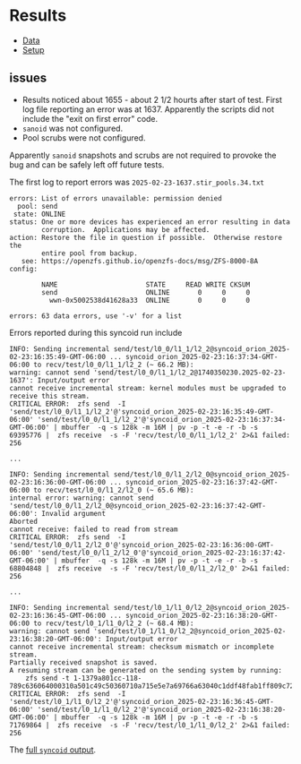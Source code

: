 # Results

* [Data](./data.md)
* [Setup](./setup.md)

## issues

* Results noticed about 1655 - about 2 1/2 hourts after start of test. First log file reporting an error was at 1637. Apparently the scripts did not include the "exit on first error" code.
* `sanoid` was not configured.
* Pool scrubs were not configured.

Apparently `sanoid` snapshots and scrubs are not required to provoke the bug and can be safely left off future tests.

The first log to report errors was `2025-02-23-1637.stir_pools.34.txt`

```text
errors: List of errors unavailable: permission denied
  pool: send
 state: ONLINE
status: One or more devices has experienced an error resulting in data
        corruption.  Applications may be affected.
action: Restore the file in question if possible.  Otherwise restore the
        entire pool from backup.
   see: https://openzfs.github.io/openzfs-docs/msg/ZFS-8000-8A
config:

        NAME                      STATE     READ WRITE CKSUM
        send                      ONLINE       0     0     0
          wwn-0x5002538d41628a33  ONLINE       0     0     0

errors: 63 data errors, use '-v' for a list
```

Errors reported during this syncoid run include

```text
INFO: Sending incremental send/test/l0_0/l1_1/l2_2@syncoid_orion_2025-02-23:16:35:49-GMT-06:00 ... syncoid_orion_2025-02-23:16:37:34-GMT-06:00 to recv/test/l0_0/l1_1/l2_2 (~ 66.2 MB):
warning: cannot send 'send/test/l0_0/l1_1/l2_2@1740350230.2025-02-23-1637': Input/output error
cannot receive incremental stream: kernel modules must be upgraded to receive this stream.
CRITICAL ERROR:  zfs send  -I 'send/test/l0_0/l1_1/l2_2'@'syncoid_orion_2025-02-23:16:35:49-GMT-06:00' 'send/test/l0_0/l1_1/l2_2'@'syncoid_orion_2025-02-23:16:37:34-GMT-06:00' | mbuffer  -q -s 128k -m 16M | pv -p -t -e -r -b -s 69395776 |  zfs receive  -s -F 'recv/test/l0_0/l1_1/l2_2' 2>&1 failed: 256

...

INFO: Sending incremental send/test/l0_0/l1_2/l2_0@syncoid_orion_2025-02-23:16:36:00-GMT-06:00 ... syncoid_orion_2025-02-23:16:37:42-GMT-06:00 to recv/test/l0_0/l1_2/l2_0 (~ 65.6 MB):
internal error: warning: cannot send 'send/test/l0_0/l1_2/l2_0@syncoid_orion_2025-02-23:16:37:42-GMT-06:00': Invalid argument
Aborted
cannot receive: failed to read from stream
CRITICAL ERROR:  zfs send  -I 'send/test/l0_0/l1_2/l2_0'@'syncoid_orion_2025-02-23:16:36:00-GMT-06:00' 'send/test/l0_0/l1_2/l2_0'@'syncoid_orion_2025-02-23:16:37:42-GMT-06:00' | mbuffer  -q -s 128k -m 16M | pv -p -t -e -r -b -s 68804848 |  zfs receive  -s -F 'recv/test/l0_0/l1_2/l2_0' 2>&1 failed: 256

...

INFO: Sending incremental send/test/l0_1/l1_0/l2_2@syncoid_orion_2025-02-23:16:36:45-GMT-06:00 ... syncoid_orion_2025-02-23:16:38:20-GMT-06:00 to recv/test/l0_1/l1_0/l2_2 (~ 68.4 MB):
warning: cannot send 'send/test/l0_1/l1_0/l2_2@syncoid_orion_2025-02-23:16:38:20-GMT-06:00': Input/output error
cannot receive incremental stream: checksum mismatch or incomplete stream.
Partially received snapshot is saved.
A resuming stream can be generated on the sending system by running:
    zfs send -t 1-1379a801cc-118-789c636064000310a501c49c50360710a715e5e7a69766a63040c1ddf48fab1ff809c72a00d9ec48eaf293b252934b207c10c0904f4b2b4e2d618003903c1b927c5265496a3103aa3cb2fe927c882be6bfd04ccafb9ba3958024cf0996cf4bcc4d6560284ecd4bd1071a55a29f63106fa89f63186fa09f63146fe4505c99979c9f99129f5f94999f176f646064aa6b60a46b646c656866656c616564a0ebee1ba26b606665600073030078d32d6a
CRITICAL ERROR:  zfs send  -I 'send/test/l0_1/l1_0/l2_2'@'syncoid_orion_2025-02-23:16:36:45-GMT-06:00' 'send/test/l0_1/l1_0/l2_2'@'syncoid_orion_2025-02-23:16:38:20-GMT-06:00' | mbuffer  -q -s 128k -m 16M | pv -p -t -e -r -b -s 71769864 |  zfs receive  -s -F 'recv/test/l0_1/l1_0/l2_2' 2>&1 failed: 256
```

The [full `syncoid` output](./data.md#2025-02-23-first-syncoid-with-errors).
